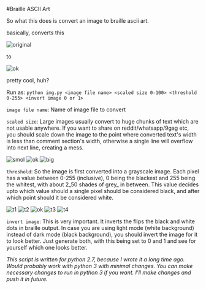 #Braille ASCII Art

So what this does is convert an image to braille ascii art.

basically, converts this 

![original][original] 

to 

![ok][ok]

pretty cool, huh?

Run as: ```python img.py <image file name> <scaled size 0-100> <threshold 0-255> <invert image 0 or 1>```

```image file name```: Name of image file to convert

```scaled size```: Large images usually convert to huge chunks of text which are not usable anywhere. If you want to share on reddit/whatsapp/9gag etc, you should scale down the image to the point where converted text's width is less than comment section's width, otherwise a single line will overflow into next line, creating a mess.

![smol][smol]
![ok][ok]
![big][big]

```threshold```: So the image is first converted into a grayscale image. Each pixel has a value between 0-255 (inclusive), 0 being the blackest and 255 being the whitest, with about 2_50 shades of grey_ in between. This value decides upto which value should a single pixel should be considered black, and after which point should it be considered white.

![t1][t1]
![t2][t2]
![ok][ok]
![t3][t3]
![t4][t4]

```invert image```: This is very important. It inverts the flips the black and white dots in braille output. In case you are using light mode (white background) instead of dark mode (black background), you should invert the image for it to look better. Just generate both, with this being set to 0 and 1 and see for yourself which one looks better.



_This script is written for python 2.7, because I wrote it a long time ago. Would probably work with python 3 with minimal changes. You can make necessary changes to run in python 3 if you want. I'll make changes and push it in future._

[original]: https://imgur.com/JzyWINv
[ok]: https://imgur.com/82xTjYw
[t1]: https://imgur.com/qgNA9ND
[t2]: https://imgur.com/0jf6lf9
[t3]: https://imgur.com/kvYPY5p
[t4]: https://imgur.com/oDNywuh
[smol]: https://imgur.com/QPWtFR2
[big]: https://imgur.com/l0osvun
[invert]: https://imgur.com/DJ6VHhZ
